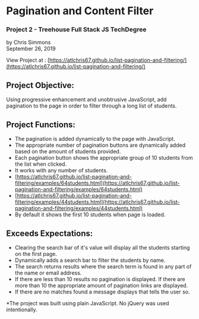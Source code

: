 # [](#pagination-and-content-filter)Pagination and Content Filter

### [](#project-2---treehouse-full-stack-js-techdegree)Project 2 - Treehouse Full Stack JS TechDegree

by Chris Simmons  
September 26, 2019

View Project at : [https://atlchris67.github.io/list-pagination-and-filtering/](https://atlchris67.github.io/list-pagination-and-filtering/)

## [](#project-objective)Project Objective:

Using progressive enhancement and unobtrusive JavaScript, add pagination to the page in order to filter through a long list of students.

## [](#project-functions)Project Functions:

*   The pagination is added dynamically to the page with JavaScript.
*   The appropriate number of pagination buttons are dynamically added based on the amount of students provided.
*   Each pagination button shows the appropriate group of 10 students from the list when clicked. 
*   It works with any number of students.
 * [https://atlchris67.github.io/list-pagination-and-filtering/examples/64students.html](https://atlchris67.github.io/list-pagination-and-filtering/examples/64students.html)
 * [https://atlchris67.github.io/list-pagination-and-filtering/examples/44students.html](https://atlchris67.github.io/list-pagination-and-filtering/examples/44students.html)
*   By default it shows the first 10 students when page is loaded.

## [](#exceeds-expectations)Exceeds Expectations:

*   Clearing the search bar of it's value will display all the students starting on the first page.
*   Dynamically adds a search bar to filter the students by name.
*   The search returns results where the search term is found in any part of the name or email address.
*   If there are less than 10 results no pagination is displayed. If there are more than 10 the appropriate amount of pagination links are displayed.
*   If there are no matches found a message displays that tells the user so.


*The project was built using plain JavaScript. No jQuery was used intentionally.
